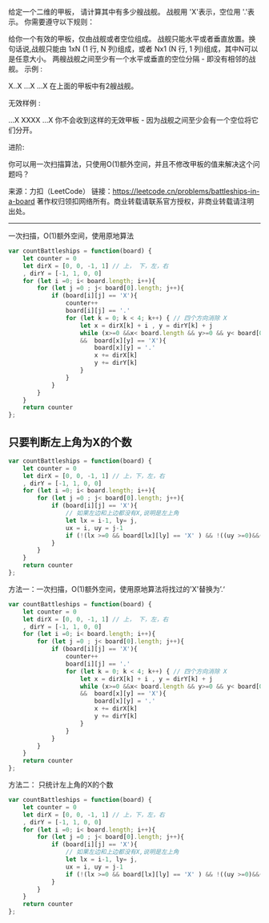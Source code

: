 给定一个二维的甲板， 请计算其中有多少艘战舰。 战舰用 'X'表示，空位用 '.'表示。 你需要遵守以下规则：

给你一个有效的甲板，仅由战舰或者空位组成。
战舰只能水平或者垂直放置。换句话说,战舰只能由 1xN (1 行, N 列)组成，或者 Nx1 (N 行, 1 列)组成，其中N可以是任意大小。
两艘战舰之间至少有一个水平或垂直的空位分隔 - 即没有相邻的战舰。
示例 :

X..X
...X
...X
在上面的甲板中有2艘战舰。

无效样例 :

...X
XXXX
...X
你不会收到这样的无效甲板 - 因为战舰之间至少会有一个空位将它们分开。

进阶:

你可以用一次扫描算法，只使用O(1)额外空间，并且不修改甲板的值来解决这个问题吗？

来源：力扣（LeetCode）
链接：https://leetcode.cn/problems/battleships-in-a-board
著作权归领扣网络所有。商业转载请联系官方授权，非商业转载请注明出处。

---

一次扫描，O(1)额外空间，使用原地算法

```javascript
var countBattleships = function(board) {
    let counter = 0
    let dirX = [0, 0, -1, 1] // 上， 下，左，右
    , dirY = [-1, 1, 0, 0]
    for (let i =0; i< board.length; i++){
        for (let j =0 ; j< board[0].length; j++){
            if (board[i][j] == 'X'){
                counter++
                board[i][j] == '.'
                for (let k = 0; k < 4; k++) { // 四个方向消除 X
                    let x = dirX[k] + i , y = dirY[k] + j
                    while (x>=0 &&x< board.length && y>=0 && y< board[0].length
                    &&  board[x][y] == 'X'){
                        board[x][y] = '.'
                        x += dirX[k]
                        y += dirY[k]
                    }
                }
            }
        }
    }
    return counter
};
```


## 只要判断左上角为X的个数

```javascript
var countBattleships = function(board) {
    let counter = 0
    let dirX = [0, 0, -1, 1] // 上，下，左，右
    , dirY = [-1, 1, 0, 0]
    for (let i =0; i< board.length; i++){
        for (let j =0 ; j< board[0].length; j++){
            if (board[i][j] == 'X'){
                // 如果左边和上边都没有X,说明是左上角
                let lx = i-1, ly= j,
                ux = i, uy = j-1
                if (!(lx >=0 && board[lx][ly] == 'X' ) && !((uy >=0)&&(board[ux][uy]=='X'))) counter++
            }
        }
    }
    return counter
};
```




方法一：一次扫描，O(1)额外空间，使用原地算法将找过的'X'替换为’.‘

```javascript
var countBattleships = function(board) {
    let counter = 0
    let dirX = [0, 0, -1, 1] // 上， 下，左，右
    , dirY = [-1, 1, 0, 0]
    for (let i =0; i< board.length; i++){
        for (let j =0 ; j< board[0].length; j++){
            if (board[i][j] == 'X'){
                counter++
                board[i][j] == '.'
                for (let k = 0; k < 4; k++) { // 四个方向消除 X
                    let x = dirX[k] + i , y = dirY[k] + j
                    while (x>=0 &&x< board.length && y>=0 && y< board[0].length
                    &&  board[x][y] == 'X'){
                        board[x][y] = '.'
                        x += dirX[k]
                        y += dirY[k]
                    }
                }
            }
        }
    }
    return counter
};
```

方法二： 只统计左上角的X的个数

```javascript
var countBattleships = function(board) {
    let counter = 0
    let dirX = [0, 0, -1, 1] // 上，下，左，右
    , dirY = [-1, 1, 0, 0]
    for (let i =0; i< board.length; i++){
        for (let j =0 ; j< board[0].length; j++){
            if (board[i][j] == 'X'){
                // 如果左边和上边都没有X,说明是左上角
                let lx = i-1, ly= j,
                ux = i, uy = j-1
                if (!(lx >=0 && board[lx][ly] == 'X' ) && !((uy >=0)&&(board[ux][uy]=='X'))) counter++
            }
        }
    }
    return counter
};
```
